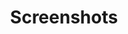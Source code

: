 ---
layout: page
title: Screenshots
permalink: /selenium/lessons/screenshots.html
description: "How to take a screenshot with Selenium WebDriver"
comments: true
signoff: true
redirect_to:
  - https://automationintesting.com/selenium/java/lessons/screenshots.html
---